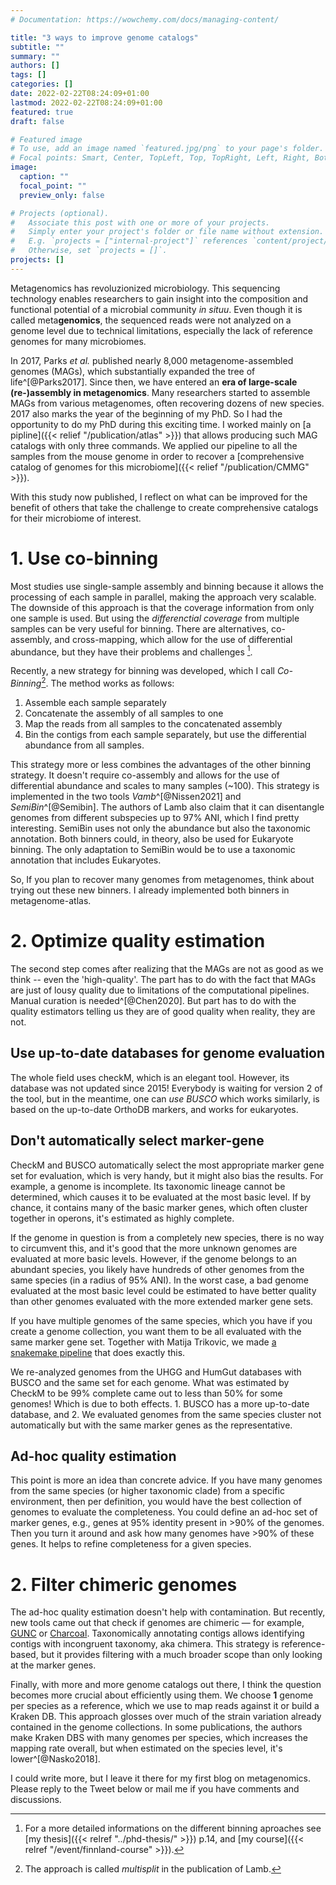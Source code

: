 ```yaml
---
# Documentation: https://wowchemy.com/docs/managing-content/

title: "3 ways to improve genome catalogs"
subtitle: ""
summary: ""
authors: []
tags: []
categories: []
date: 2022-02-22T08:24:09+01:00
lastmod: 2022-02-22T08:24:09+01:00
featured: true
draft: false

# Featured image
# To use, add an image named `featured.jpg/png` to your page's folder.
# Focal points: Smart, Center, TopLeft, Top, TopRight, Left, Right, BottomLeft, Bottom, BottomRight.
image:
  caption: ""
  focal_point: ""
  preview_only: false

# Projects (optional).
#   Associate this post with one or more of your projects.
#   Simply enter your project's folder or file name without extension.
#   E.g. `projects = ["internal-project"]` references `content/project/deep-learning/index.md`.
#   Otherwise, set `projects = []`.
projects: []
---
```


Metagenomics has revoluzionized microbiology. This sequencing technology enables researchers to gain insight into the composition and functional potential of a microbial community _in situu_. Even though it is called meta**genomics**, the sequenced reads were not analyzed on a genome level due to technical limitations, especially the lack of reference genomes for many microbiomes. 

In 2017, Parks _et al._ published nearly 8,000 metagenome-assembled genomes (MAGs), which substantially expanded the tree of life^[@Parks2017]. Since then, we have entered an **era of large-scale (re-)assembly in metagenomics**. Many researchers started to assemble MAGs from various metagenomes, often recovering dozens of new species. 
2017 also marks the year of the beginning of my PhD. So I had the opportunity to do my PhD during this exciting time. I worked mainly on [a pipline]({{< relief "/publication/atlas" >}}) that allows producing such MAG catalogs with only three commands. We applied our pipeline to all the samples from the mouse genome in order to recover a [comprehensive catalog of genomes for this microbiome]({{< relief "/publication/CMMG" >}}).

With this study now published, I reflect on what can be improved for the benefit of others that take the challenge to create comprehensive catalogs for their microbiome of interest. 


# 1. Use co-binning

Most studies use single-sample assembly and binning because it allows the processing of each sample in parallel, making the approach very scalable. The downside of this approach is that the coverage information from only one sample is used. But using the _differenctial coverage_ from multiple samples can be very useful for binning. There are alternatives, co-assembly, and cross-mapping, which allow for the use of differential abundance, but they have their problems and challenges [^1]. 

[^1]: For a more detailed informations on the different binning aproaches see [my thesis]({{< relref "../phd-thesis/" >}}) p.14, and [my course]({{< relref "/event/finnland-course" >}}).

Recently, a new strategy for binning was developed, which I call *Co-Binning*[^2]. The method works as follows:
1. Assemble each sample separately
2. Concatenate the assembly of all samples to one
3. Map the reads from all samples to the concatenated assembly
4. Bin the contigs from each sample separately, but use the differential abundance from all samples.

This strategy more or less combines the advantages of the other binning strategy. It doesn't require co-assembly and allows for the use of differential abundance and scales to many samples (~100). This strategy is implemented in the two tools *Vamb*^[@Nissen2021] and *SemiBin*^[@Semibin]. The authors of Lamb also claim that it can disentangle genomes from different subspecies up to 97% ANI, which I find pretty interesting. SemiBin uses not only the abundance but also the taxonomic annotation. Both binners could, in theory, also be used for Eukaryote binning. The only adaptation to SemiBin would be to use a taxonomic annotation that includes Eukaryotes.  

So, If you plan to recover many genomes from metagenomes, think about trying out these new binners. I already implemented both binners in metagenome-atlas.

[^2]: The approach is called *multisplit* in the publication of Lamb.


# 2. Optimize quality estimation

The second step comes after realizing that the MAGs are not as good as we think  -- even the 'high-quality'. The part has to do with the fact that MAGs are just of lousy quality due to limitations of the computational pipelines. Manual curation is needed^[@Chen2020].
But part has to do with the quality estimators telling us they are of good quality when reality, they are not. 

## Use up-to-date databases for genome evaluation
The whole field uses checkM, which is an elegant tool. However, its database was not updated since 2015! Everybody is waiting for version 2 of the tool, but in the meantime, one can *use BUSCO* which works similarly, is based on the up-to-date OrthoDB markers, and works for eukaryotes. 

## Don't automatically select marker-gene

CheckM and BUSCO automatically select the most appropriate marker gene set for evaluation, which is very handy, but it might also bias the results. For example, a genome is incomplete. Its taxonomic lineage cannot be determined, which causes it to be evaluated at the most basic level. If by chance, it contains many of the basic marker genes, which often cluster together in operons, it's estimated as highly complete.  

If the genome in question is from a completely new species, there is no way to circumvent this, and it's good that the more unknown genomes are evaluated at more basic levels. However, if the genome belongs to an abundant species, you likely have hundreds of other genomes from the same species (in a radius of 95% ANI). In the worst case, a bad genome evaluated at the most basic level could be estimated to have better quality than other genomes evaluated with the more extended marker gene sets.

If you have multiple genomes of the same species, which you have if you create a genome collection, you want them to be all evaluated with the same marker gene set. Together with Matija Trikovic, we made [a snakemake pipeline](https://github.com/trajkovski-lab/Quality-filtering) that does exactly this. 

We re-analyzed genomes from the UHGG and HumGut databases with BUSCO and the same set for each genome. What was estimated by CheckM to be 99% complete came out to less than 50% for some genomes! Which is due to both effects. 1. BUSCO has a more up-to-date database, and 2. We evaluated genomes from the same species cluster not automatically but with the same marker genes as the representative. 

## Ad-hoc quality estimation
This point is more an idea than concrete advice. If you have many genomes from the same species (or higher taxonomic clade) from a specific environment, then per definition, you would have the best collection of genomes to evaluate the completeness. You could define an ad-hoc set of marker genes, e.g., genes at 95% identity present in >90% of the genomes. Then you turn it around and ask how many genomes have >90% of these genes. It helps to refine completeness for a given species.

# 2. Filter chimeric genomes
The ad-hoc quality estimation doesn't help with contamination. But recently, new tools came out that check if genomes are chimeric — for example, [GUNC](https://genomebiology.biomedcentral.com/articles/10.1186/s13059-021-02393-0) or [Charcoal](https://github.com/dib-lab/charcoal). Taxonomically annotating contigs allows identifying contigs with incongruent taxonomy, aka chimera. This strategy is reference-based, but it provides filtering with a much broader scope than only looking at the marker genes. 

Finally, with more and more genome catalogs out there, I think the question becomes more crucial about efficiently using them. We choose **1** genome per species as a reference, which we use to map reads against it or build a Kraken DB. This approach glosses over much of the strain variation already contained in the genome collections. In some publications, the authors make Kraken DBS with many genomes per species, which increases the mapping rate overall, but when estimated on the species level, it's lower^[@Nasko2018].

I could write more, but I leave it there for my first blog on metagenomics. Please reply to the Tweet below or mail me if you have comments and discussions. 
